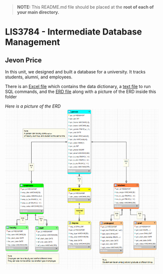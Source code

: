 > **NOTE:** This README.md file should be placed at the **root of each of your main directory.**

# LIS3784 - Intermediate Database Management

## Jevon Price

In this unit, we designed and built a database for a university. It tracks students, alumni, and employees.

There is an [Excel file](a2_dd.xlsx) which contains the data dictionary, a [text file](A2_work.txt) to run SQL commands, and the [ERD file](A2model.mwb) along with a picture of the ERD inside this folder

*Here is a picture of the ERD* ![ERD](erd.png)